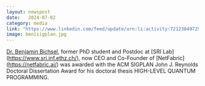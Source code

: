 ```yaml
---
layout: newspost
date:   2024-07-02
category: media
link: "https://www.linkedin.com/feed/update/urn:li:activity:7212384972572135424/"
image: benisigplan.jpg
---
```


[]() [Dr. Benjamin Bichsel](https://www.sri.inf.ethz.ch/people/benjamin), former PhD student and Postdoc at [SRI Lab] (https://www.sri.inf.ethz.ch/), now CEO and Co-Founder of [NetFabric] (https://netfabric.ai/) was awarded with the ACM SIGPLAN John J. Reynolds Doctoral Dissertation Award for his doctoral thesis HIGH-LEVEL QUANTUM PROGRAMMING. 
